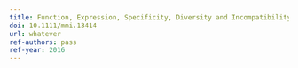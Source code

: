 ```yaml
---
title: Function, Expression, Specificity, Diversity and Incompatibility of Actinobacteriophage ParABS Systems
doi: 10.1111/mmi.13414
url: whatever
ref-authors: pass
ref-year: 2016
---
```

